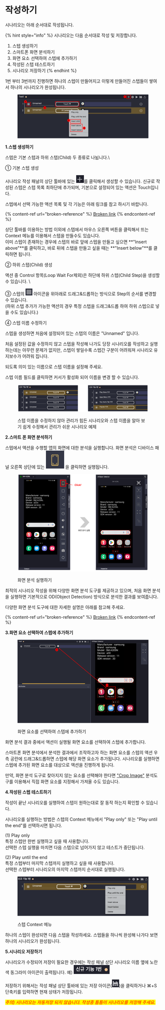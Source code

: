 # 작성하기

시나리오는 아래 순서대로 작성됩니다.

{% hint style="info" %}
시나리오는 다음 순서대로 작성 및 저장합니다.

1. 스텝 생성하기
2. 스마트폰 화면 분석하기
3. 화면 요소 선택하여 스텝에 추가하기
4. 작성된 스텝 테스트하기
5. 시나리오 저장하기
{% endhint %}

1번 부터 3번까지 진행하면 하나의 스텝이 만들어지고 이렇게 만들어진 스텝들이 쌓여서 하나의 시나리오가 완성됩니다.

<figure><img src="../.gitbook/assets/image (50).png" alt=""><figcaption></figcaption></figure>

**1.스텝 생성하기**

스텝은 기본 스텝과 하위 스텝(Child) 두 종류로 나뉩니다.\


① 기본 스텝 생성

시나리오 작성 패널의 상단 툴바에 있는 <img src="../.gitbook/assets/image (172).png" alt="" data-size="line">를 클릭해서 생성할 수 있습니다. 신규로 작성된 스텝은 스텝 목록 최하단에 추가되며, 기본으로 설정되어 있는 액션은 Touch입니다.

스텝에서 선택 가능한 액션 목록 및 각 기능은 아래 링크를 참고 하시기 바랍니다.

{% content-ref url="broken-reference" %}
[Broken link](broken-reference)
{% endcontent-ref %}

상단 툴바를 이용하는 방법 이외에 스텝에서 마우스 오른쪽 버튼을 클릭해서 뜨는 Context 메뉴를 이용해서 스텝을 만들수도 있습니다. \
이미 스텝이 존재하는 경우에 스텝의 바로 앞에 스텝을 만들고 싶으면 **"Insert above"**를 클릭하고, 바로 뒤에 스텝을 만들고 싶을 때는 **"Insert below"**를 클릭하면 됩니다.



② 하위 스텝(Child) 생성

액션 중 Control 항목(Loop Wait For제외)은 하단에 하위 스텝(Child Step)을 생성할 수 있습니다. \


③ 스텝의 <img src="../.gitbook/assets/image (4) (1).png" alt="" data-size="line"> 아이콘을 위아래로 드래그&드롭하는 방식으로 Step의 순서를 변경할 수 있습니다.\
(하위 스텝 추가가 가능한 액션의 경우 특정 스텝을 드래그&드롭 하여 하위 스텝으로 넣을 수도 있습니다.)



④ 스텝 이름 수정하기                                                                                                                               &#x20;

스텝을 생성하면 처음에 설정되어 있는 스텝의 이름은 "Unnamed" 입니다.

처음 설정된 값을 수정하지 않고 스텝을 작성해 나가도 당장 시나리오를 작성하고 실행하는데는 아무런 문제가 없지만, 스텝이 쌓일수록 스텝간 구분이 어려워져 시나리오 유지보수가 어려워 집니다.

되도록 의미 있는 이름으로 스텝 이름을 설정해 주세요.

스텝 이름 필드를 클릭하면 커서가 활성화 되어 이름을 변경 할 수 있습니다.

<figure><img src="../.gitbook/assets/image (41).png" alt=""><figcaption><p>스텝 이름을 수정하지 않아 관리가 힘든 시나리오와 스텝 이름을 알아 보기 쉽게 수정해서 관리가 쉬운 시나리오 예제</p></figcaption></figure>



**2.스마트 폰 화면 분석하기**

스텝에서 액션을 수행할 앱의 화면에 대한 분석을 실행합니다. 화면 분석은 디바이스 패널 오른쪽 상단에 있는 <img src="../.gitbook/assets/image (58).png" alt="" data-size="line"> 을 클릭하면 실행됩니다.&#x20;

<figure><img src="../.gitbook/assets/image (225).png" alt=""><figcaption><p> 화면 분석 실행하기</p></figcaption></figure>

최적의 시나리오 작성을 위해 다양한 화면 분석 도구를 제공하고 있으며, 처음 화면 분석을 실행하면 기본적으로 OD(Object Detection) 방식으로 분석한 결과를 보여줍니다.

다양한 화면 분석 도구에 대한 자세한 설명은 아래를 참고해 주세요.

{% content-ref url="broken-reference" %}
[Broken link](broken-reference)
{% endcontent-ref %}



**3.화면 요소 선택하여 스텝에 추가하기**

<figure><img src="../.gitbook/assets/image (6).png" alt=""><figcaption><p>화면 요소를 선택하여 스텝에 추가하기</p></figcaption></figure>

화면 분석 결과 중에서 액션이 실행될 화면 요소를 선택하여 스텝에 추가합니다.&#x20;

스마트폰 화면 분석에서 분석한 결과에서 조작하고자 하는 화면 요소를 스텝의 액션 우측 공란에 드래그&드롭하면 스텝에 해당 화면 요소가 추가됩니다. 시나리오를 실행하면 스텝에 추가된 화면 요소를 대상으로 액션을 진행하게 됩니다.

만약, 화면 분석 도구로 찾아지지 않는 요소를 선택해야 한다면 ["Crop Image"](../strategy/crop-image.md) 분석도구를 이용해서 직접 화면 요소를 지정해서 가져올 수도 있습니다.



**4.작성된 스텝 테스트하기**&#x20;

작성이 끝난 시나리오를 실행하여 스텝이 원하는대로 잘 동작 하는지 확인할 수 있습니다.

시나리오를 실행하는 방법은 스텝의 Context 메뉴에서 "Play only" 또는 "Play until the end"를 선택하시면 됩니다.

(1) Play only\
특정 스텝만 한번 실행하고 싶을 때 사용합니다.\
선택한 스텝 실행을 마치면 다음 스텝으로 넘어가지 않고 테스트가 중단됩니다.

(2) Play until the end\
특정 스텝부터 마지막 스텝까지 실행하고 싶을 때 사용합니다.\
선택한 스텝부터 시나리오의 마지막 스텝까지 순서대로 실행됩니다.

<figure><img src="../.gitbook/assets/image (127).png" alt=""><figcaption><p>스텝 Context 메뉴</p></figcaption></figure>

하나의 스텝이 완성되면 다음 스텝을 작성하세요. 스텝들을 하나씩 완성해 나가다 보면 하나의 시나리오가 완성됩니다.



**5.시나리오 저장하기**

시나리오가 수정되어 저장이 필요한 경우에는 작성 패널 상단 시나리오 이름 옆에 노란색 동그라미 아이콘이 출력됩니다. 예) <img src="../.gitbook/assets/image (71).png" alt="" data-size="line">

저장하기 위해서는 작성 패널 상단 툴바에 있는 저장 아이콘(<img src="../.gitbook/assets/image (219).png" alt="" data-size="line">)을 클릭하거나 ⌘+S 단축키를 입력하면 현재 상태가 저장됩니다.

_<mark style="color:red;">주의) 시나리오는 자동저장 되지 않습니다. 작성중 틈틈이 시나리오를 저장해 주세요.</mark>_

_<mark style="color:red;"></mark>_
